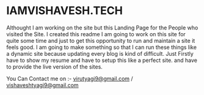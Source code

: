 # IAMVISHAVESH.TECH
Althought I am working on the site but this Landing Page for the People who visited the Site. I created this readme I am going to
work on this site for quite some time and just to get this opportunity to run and maintain a site it feels good. I am going to make
something so that I can run these things like a dynamic site because updating every blog is kind of difficult. Just Firstly have to 
show my resume and have to setup this like a perfect site. and have to provide the live version of the sites. 

You Can Contact me on :- virutyagi9@gmail.com / vishaveshtyagi9@gmail.com
